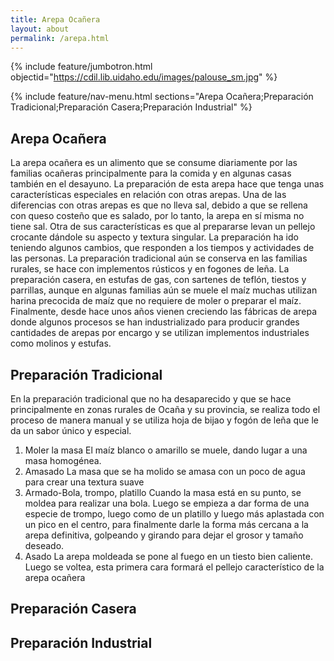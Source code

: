 ```yaml
---
title: Arepa Ocañera
layout: about
permalink: /arepa.html
---
```


{% include feature/jumbotron.html objectid="https://cdil.lib.uidaho.edu/images/palouse_sm.jpg" %}

{% include feature/nav-menu.html sections="Arepa Ocañera;Preparación Tradicional;Preparación Casera;Preparación Industrial" %}

## Arepa Ocañera

La arepa ocañera es un alimento que se consume diariamente por las familias ocañeras principalmente para la comida y en algunas casas también en el desayuno.
La preparación de esta arepa hace que tenga unas características especiales en relación con otras arepas. Una de las diferencias con otras arepas es que no lleva sal, debido a que se rellena con queso costeño que es salado, por lo tanto, la arepa en sí misma no tiene sal. Otra de sus características es que al prepararse levan un pellejo crocante dándole su aspecto y textura singular.
La preparación ha ido teniendo algunos cambios, que responden a los tiempos y actividades de las personas. La preparación tradicional aún se conserva en las familias rurales, se hace con implementos rústicos y en fogones de leña. La preparación casera, en estufas de gas, con sartenes de teflón, tiestos y parrillas, aunque en algunas familias aún se muele el maíz muchas utilizan harina precocida de maíz que no requiere de moler o preparar el maíz. Finalmente, desde hace unos años vienen creciendo las fábricas de arepa donde algunos procesos se han industrializado para producir grandes cantidades de arepas por encargo y se utilizan implementos industriales como molinos y estufas. 

## Preparación Tradicional
En la preparación tradicional que no ha desaparecido y que se hace principalmente en zonas rurales de Ocaña y su provincia, se realiza todo el proceso de manera manual y se utiliza hoja de bijao y fogón de leña que le da un sabor único y especial.

1.	Moler la masa
El maíz blanco o amarillo se muele, dando lugar a una masa homogénea.
2.	Amasado
La masa que se ha molido se amasa con un poco de agua para crear una textura suave
3.	Armado-Bola, trompo, platillo
Cuando la masa está en su punto, se moldea para realizar una bola.
Luego se empieza a dar forma de una especie de trompo, luego como de un platillo y luego más aplastada con un pico en el centro, para finalmente darle la forma más cercana a la arepa definitiva, golpeando y girando para dejar el grosor y tamaño deseado.
4.	Asado
La arepa moldeada se pone al fuego en un tiesto bien caliente. Luego se voltea, esta primera cara formará el pellejo característico de la arepa ocañera

## Preparación Casera

## Preparación Industrial

